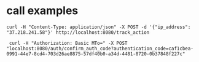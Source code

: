 # call examples
 `curl -H "Content-Type: application/json" -X POST -d '{"ip_address": "37.218.241.58"}' http://localhost:8080/track_action`

` curl -H "Authorization: Basic MTo=" -X POST "localhost:8080/auth/confirm_auth_code?authentication_code=caf1cbea-0991-44e7-8cd4-703d26ae8875-57df40b0-a34d-4481-8720-0b37848f227c"`
